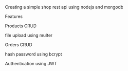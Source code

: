 Creating a simple shop rest api using nodejs and mongodb

Features

Products CRUD

file upload using multer

Orders CRUD

hash password using bcrypt

Authentication using JWT